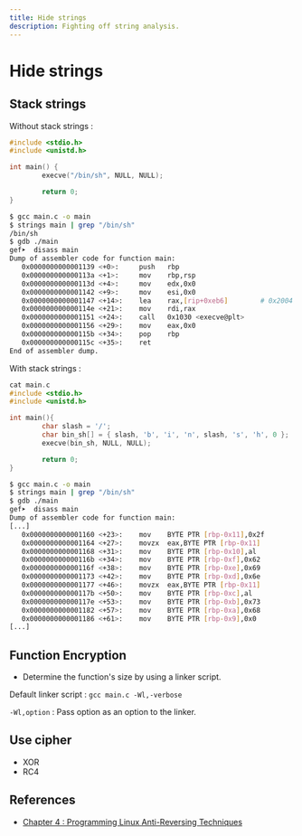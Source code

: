 ```yaml
---
title: Hide strings
description: Fighting off string analysis.
---
```


# Hide strings

## Stack strings

Without stack strings :

```c
#include <stdio.h>
#include <unistd.h>

int main() {
        execve("/bin/sh", NULL, NULL);

        return 0;
}
```

```bash
$ gcc main.c -o main
$ strings main | grep "/bin/sh"
/bin/sh
$ gdb ./main
gef➤  disass main
Dump of assembler code for function main:
   0x0000000000001139 <+0>:     push   rbp
   0x000000000000113a <+1>:     mov    rbp,rsp
   0x000000000000113d <+4>:     mov    edx,0x0
   0x0000000000001142 <+9>:     mov    esi,0x0
   0x0000000000001147 <+14>:    lea    rax,[rip+0xeb6]        # 0x2004
   0x000000000000114e <+21>:    mov    rdi,rax
   0x0000000000001151 <+24>:    call   0x1030 <execve@plt>
   0x0000000000001156 <+29>:    mov    eax,0x0
   0x000000000000115b <+34>:    pop    rbp
   0x000000000000115c <+35>:    ret
End of assembler dump.
```

With stack strings :

```c
cat main.c
#include <stdio.h>
#include <unistd.h>

int main(){
        char slash = '/';
        char bin_sh[] = { slash, 'b', 'i', 'n', slash, 's', 'h', 0 };
        execve(bin_sh, NULL, NULL);

        return 0;
}
```

```bash
$ gcc main.c -o main
$ strings main | grep "/bin/sh"
$ gdb ./main
gef➤  disass main
Dump of assembler code for function main:
[...]
   0x0000000000001160 <+23>:    mov    BYTE PTR [rbp-0x11],0x2f
   0x0000000000001164 <+27>:    movzx  eax,BYTE PTR [rbp-0x11]
   0x0000000000001168 <+31>:    mov    BYTE PTR [rbp-0x10],al
   0x000000000000116b <+34>:    mov    BYTE PTR [rbp-0xf],0x62
   0x000000000000116f <+38>:    mov    BYTE PTR [rbp-0xe],0x69
   0x0000000000001173 <+42>:    mov    BYTE PTR [rbp-0xd],0x6e
   0x0000000000001177 <+46>:    movzx  eax,BYTE PTR [rbp-0x11]
   0x000000000000117b <+50>:    mov    BYTE PTR [rbp-0xc],al
   0x000000000000117e <+53>:    mov    BYTE PTR [rbp-0xb],0x73
   0x0000000000001182 <+57>:    mov    BYTE PTR [rbp-0xa],0x68
   0x0000000000001186 <+61>:    mov    BYTE PTR [rbp-0x9],0x0
[...]
```

## Function Encryption

- Determine the function's size by using a linker script.

Default linker script : `gcc main.c -Wl,-verbose`

`-Wl,option` : Pass option as an option to the linker.

## Use cipher

- XOR
- RC4

## References

- [Chapter 4 : Programming Linux Anti-Reversing Techniques](https://vxug.fakedoma.in/papers/VXUG/Mirrors/AntiReverseEngineeringLinux.pdf)